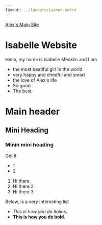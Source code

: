 ```yaml
---
layout: ../layouts/Layout.astro
---
```



[Alex's Main Site](./)

# Isabelle Website


Hello, my name is Isabelle Mecklin and I am
- the most beatiful girl in the world
- very happy and cheeful and smart
- the love of Alex's life
- So good
- The best


# Main header
## Mini Heading
### Minin mini heading

Get it

- 1
- 2

1. Hi there
2. Hi there 2
3. Hi there 3


Below, is a very interesting list
- _This is how you do italics._
- __This is how you do bold.__
